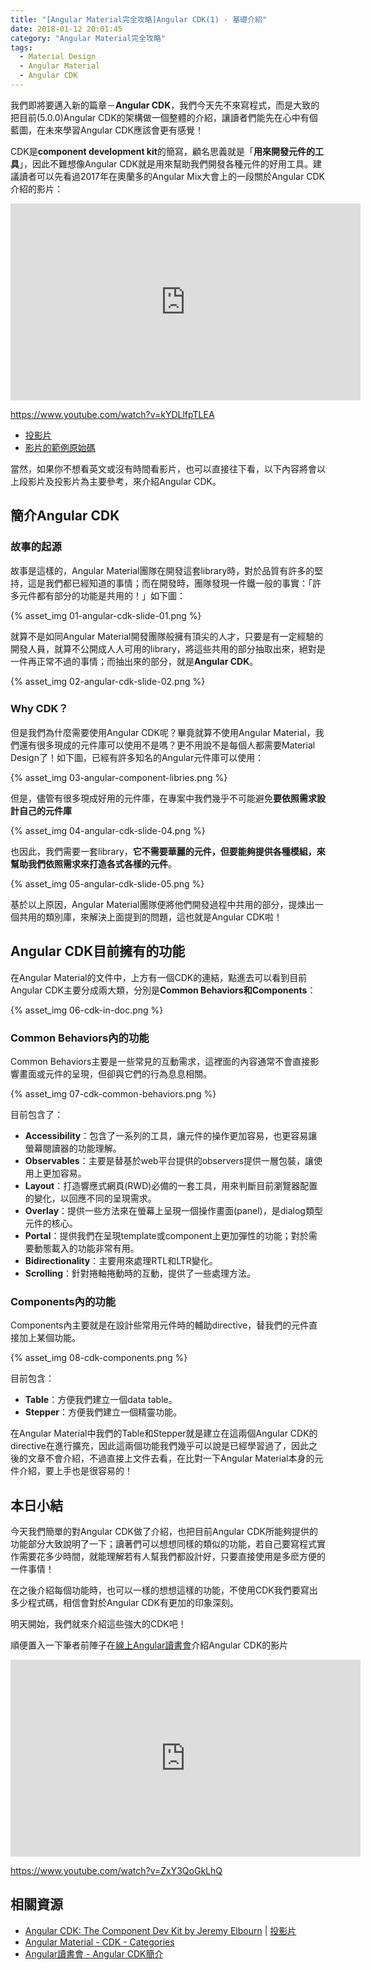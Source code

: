 ```yaml
---
title: "[Angular Material完全攻略]Angular CDK(1) - 基礎介紹"
date: 2018-01-12 20:01:45
category: "Angular Material完全攻略"
tags:
  - Material Design
  - Angular Material
  - Angular CDK
---
```


我們即將要邁入新的篇章－**Angular CDK**，我們今天先不來寫程式，而是大致的把目前(5.0.0)Angular CDK的架構做一個整體的介紹，讓讀者們能先在心中有個藍圖，在未來學習Angular CDK應該會更有感覺！

<!-- more -->

CDK是**component development kit**的簡寫，顧名思義就是「**用來開發元件的工具**」，因此不難想像Angular CDK就是用來幫助我們開發各種元件的好用工具。建議讀者可以先看過2017年在奧蘭多的Angular Mix大會上的一段關於Angular CDK介紹的影片：

<iframe width="560" height="315" src="https://www.youtube.com/embed/kYDLlfpTLEA" frameborder="0" gesture="media" allow="encrypted-media" allowfullscreen></iframe>

https://www.youtube.com/watch?v=kYDLlfpTLEA

-   [投影片](https://www.google.com/url?q=http://g.co/ng/mix17-cdk&sa=D&ust=1514819320781000&usg=AFQjCNGKIdtAGQjeTzzkY5H8GCO4ki-JTQ)
-   [影片的範例原始碼](https://github.com/jelbourn/mix17-cdk-demo)

當然，如果你不想看英文或沒有時間看影片，也可以直接往下看，以下內容將會以上段影片及投影片為主要參考，來介紹Angular CDK。

## 簡介Angular CDK

### 故事的起源

故事是這樣的，Angular Material團隊在開發這套library時，對於品質有許多的堅持，這是我們都已經知道的事情；而在開發時，團隊發現一件鐵一般的事實：「許多元件都有部分的功能是共用的！」如下圖：

{% asset_img 01-angular-cdk-slide-01.png %}

就算不是如同Angular Material開發團隊般擁有頂尖的人才，只要是有一定經驗的開發人員，就算不公開成人人可用的library，將這些共用的部分抽取出來，絕對是一件再正常不過的事情；而抽出來的部分，就是**Angular CDK**。

{% asset_img 02-angular-cdk-slide-02.png %}

### Why CDK？

但是我們為什麼需要使用Angular CDK呢？畢竟就算不使用Angular Material，我們還有很多現成的元件庫可以使用不是嗎？更不用說不是每個人都需要Material Design了！如下圖，已經有許多知名的Angular元件庫可以使用：

{% asset_img 03-angular-component-libries.png %}

但是，儘管有很多現成好用的元件庫，在專案中我們幾乎不可能避免**要依照需求設計自己的元件庫**

{% asset_img 04-angular-cdk-slide-04.png %}

也因此，我們需要一套library，**它不需要華麗的元件，但要能夠提供各種模組，來幫助我們依照需求來打造各式各樣的元件**。

{% asset_img 05-angular-cdk-slide-05.png %}

基於以上原因，Angular Material團隊便將他們開發過程中共用的部分，提煉出一個共用的類別庫，來解決上面提到的問題，這也就是Angular CDK啦！

## Angular CDK目前擁有的功能

在Angular Material的文件中，上方有一個CDK的連結，點進去可以看到目前Angular CDK主要分成兩大類，分別是**Common Behaviors和Components**：

{% asset_img 06-cdk-in-doc.png %}

### Common Behaviors內的功能

Common Behaviors主要是一些常見的互動需求，這裡面的內容通常不會直接影響畫面或元件的呈現，但卻與它們的行為息息相關。

{% asset_img 07-cdk-common-behaviors.png %}

目前包含了：

-   **Accessibility**：包含了一系列的工具，讓元件的操作更加容易，也更容易讓螢幕閱讀器的功能理解。
-   **Observables**：主要是替基於web平台提供的observers提供一層包裝，讓使用上更加容易。
-   **Layout**：打造響應式網頁(RWD)必備的一套工具，用來判斷目前瀏覽器配置的變化，以回應不同的呈現需求。
-   **Overlay**：提供一些方法來在螢幕上呈現一個操作畫面(panel)，是dialog類型元件的核心。
-   **Portal**：提供我們在呈現template或component上更加彈性的功能；對於需要動態載入的功能非常有用。
-   **Bidirectionality**：主要用來處理RTL和LTR變化。
-   **Scrolling**：針對捲軸捲動時的互動，提供了一些處理方法。

### Components內的功能

Components內主要就是在設計些常用元件時的輔助directive，替我們的元件直接加上某個功能。

{% asset_img 08-cdk-components.png %}

目前包含：

-   **Table**：方便我們建立一個data table。
-   **Stepper**：方便我們建立一個精靈功能。

在Angular Material中我們的Table和Stepper就是建立在這兩個Angular CDK的directive在進行擴充，因此這兩個功能我們幾乎可以說是已經學習過了，因此之後的文章不會介紹，不過直接上文件去看，在比對一下Angular Material本身的元件介紹，要上手也是很容易的！

## 本日小結

今天我們簡單的對Angular CDK做了介紹，也把目前Angular CDK所能夠提供的功能部分大致說明了一下；讀著們可以想想同樣的類似的功能，若自己要寫程式實作需要花多少時間，就能理解若有人幫我們都設計好，只要直接使用是多麽方便的一件事情！

在之後介紹每個功能時，也可以一樣的想想這樣的功能，不使用CDK我們要寫出多少程式碼，相信會對於Angular CDK有更加的印象深刻。

明天開始，我們就來介紹這些強大的CDK吧！

順便置入一下筆者前陣子在[線上Angular讀書會](https://www.facebook.com/groups/angularstudygroup/)介紹Angular CDK的影片

<iframe width="560" height="315" src="https://www.youtube.com/embed/ZxY3QoGkLhQ" frameborder="0" gesture="media" allow="encrypted-media" allowfullscreen></iframe>

https://www.youtube.com/watch?v=ZxY3QoGkLhQ

## 相關資源

-   [Angular CDK: The Component Dev Kit by Jeremy Elbourn](https://www.youtube.com/watch?v=kYDLlfpTLEA) | [投影片](https://docs.google.com/presentation/d/1inxmh3WKTVUmpqGfupkxjR9klysIVvlkRnA81ByBqbk/preview?slide=id.p)
-   [Angular Material - CDK - Categories](https://material.angular.io/cdk/categories)
-   [Angular讀書會 - Angular CDK簡介](https://www.youtube.com/watch?v=ZxY3QoGkLhQ)
